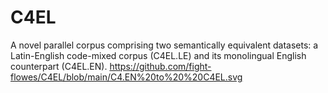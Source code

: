 # C4EL
A novel parallel corpus comprising two semantically equivalent datasets: a Latin-English code-mixed corpus (C4EL.LE) and its monolingual English counterpart (C4EL.EN). 
https://github.com/fight-flowes/C4EL/blob/main/C4.EN%20to%20%20C4EL.svg
